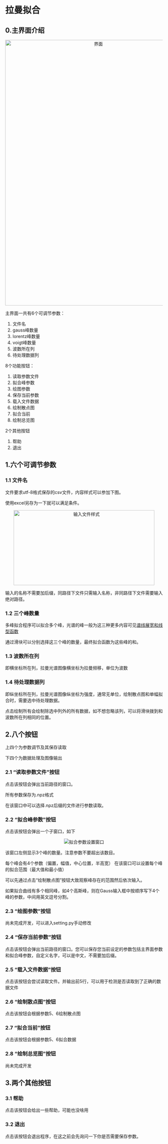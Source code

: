 # 拉曼拟合
## 0.主界面介绍


<div align="center">
    <img src="jm1.png" width = "580" height = "850" alt="界面"></img>
</div>

主界面一共有6个可调节参数：
1. 文件名
2. gauss峰数量
3. lorentz峰数量
4. voigt峰数量
5. 波数所在列
6. 待处理数据列

8个功能按钮：
1. 读取参数文件
2. 拟合峰参数
3. 绘图参数
4. 保存当前参数
5. 载入文件数据
6. 绘制散点图
7. 拟合当前
8. 绘制总览图

2个其他按钮
1. 帮助
2. 退出

## 1.六个可调节参数

### 1.1 文件名

文件要求utf-8格式保存的csv文件，内容样式可以参加下图。

使用excel另存为一下就可以满足条件。

<div align="center">
    <img src="bc.png" width = "450" height = "240" alt="输入文件样式"></img>
</div>


输入的名称不需要加后缀，同路径下文件只需输入名称，非同路径下文件需要输入绝对路径。

### 1.2 三个峰数量

多峰拟合程序可以拟合多个峰，光谱的峰一般为这三种更多内容可见[谱线展宽和线型函数](https://splendidwave.github.io/2022/01/26/2022-1/%E8%B0%B1%E7%BA%BF%E5%B1%95%E5%AE%BD%E5%92%8C%E7%BA%BF%E5%9E%8B%E5%87%BD%E6%95%B0/)

通过滑块可以分别选择这三个峰的数量，最终拟合函数为这些峰的和。

### 1.3 波数所在列

即横坐标所在列，拉曼光谱图像横坐标为拉曼频移，单位为波数

### 1.4 待处理数据列

即纵坐标所在列，拉曼光谱图像纵坐标为强度，通常无单位，绘制散点图和单幅拟合时，需要选中待处理数据。

点击绘制所有会绘制除选中列外的所有数据，如不想忽略该列，可以将滑块拨到和波数所在列相同的位置。

## 2.八个按钮

上四个为参数调节及其保存读取

下四个为数据处理及图像输出

### 2.1 “读取参数文件”按钮

点击该按钮会弹出当前路径的窗口。

所有参数保存为.npz格式

在该窗口中可以选择.npz后缀的文件进行参数读取。

### 2.2 “拟合峰参数”按钮

点击该按钮会弹出一个子窗口，如下

<div align="center">
    <img src="sub1.png" alt="拟合参数设置窗口"></img>
</div>

该窗口左侧显示3个峰的数量。注意参数不要超出该数目。

每个峰会有4个参数（偏置，幅值，中心位置，半高宽）
在该窗口可以设置每个峰的拟合范围（最大值和最小值）

可以先通过点击“绘制散点图”按钮大致观察峰存在的范围然后依次输入。

如果拟合曲线有多个相同峰，如4个高斯峰，则在Gauss输入框中按顺序写下4个峰的参数，中间用英文逗号分割。

### 2.3 “绘图参数”按钮

尚未完成开发，可以进入setting.py手动修改

### 2.4 “保存当前参数”按钮

点击该按钮会弹出当前路径的窗口。您可以保存您当前设定的参数包括主界面参数和拟合峰参数，自定义名字，可以是中文，不需要加后缀。

### 2.5 “载入文件数据”按钮

点击该按钮会尝试读取文件。并输出前5行，可以用于检测是否读取到了正确的数据文件

### 2.6 “绘制散点图”按钮

点击该按钮会根据参数5、6绘制散点图

### 2.7 “拟合当前”按钮

点击该按钮会根据参数5、6拟合数据

### 2.8 “绘制总览图”按钮

尚未完成开发


## 3.两个其他按钮

### 3.1 帮助

点击该按钮会给出一些帮助，可能也没啥用

### 3.2 退出

点击该按钮会退出程序，在这之前会先询问一下你是否需要保存参数。
